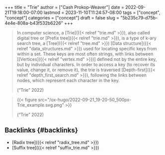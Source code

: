 +++
title = "Trie"
author = ["Cash Prokop-Weaver"]
date = 2022-09-21T19:18:00-07:00
lastmod = 2023-11-10T11:24:57-08:00
tags = ["concept", "concept"]
categories = ["concept"]
draft = false
slug = "5b235c79-d75b-4e4e-808a-b43f532b6226"
+++

> In computer science, a [Trie]({{< relref "trie.md" >}}), also called digital tree or [Prefix tree]({{< relref "trie.md" >}}), is a type of k-ary search tree, a [Tree]({{< relref "tree.md" >}}) [Data structure]({{< relref "data_structures.md" >}}) used for locating specific keys from within a set. These keys are most often strings, with links between [[Vertices]({{< relref "vertex.md" >}})] defined not by the entire key, but by individual characters. In order to access a key (to recover its value, change it, or remove it), the trie is traversed [Depth-first]({{< relref "depth_first_search.md" >}}), following the links between nodes, which represent each character in the key.
>
> (“Trie” 2022)

<!--quoteend-->

> {{< figure src="/ox-hugo/2022-09-21_19-20-50_500px-Trie_example.svg.png" >}}
>
> (“Trie” 2022)


## Backlinks {#backlinks}

-   [Radix tree]({{< relref "radix_tree.md" >}})
-   [Suffix tree]({{< relref "suffix_trie.md" >}})
